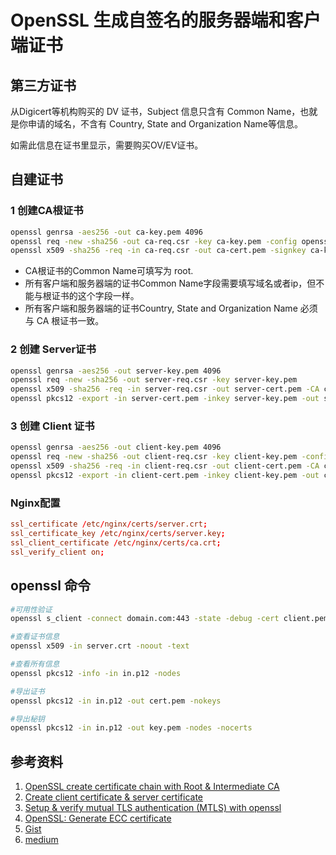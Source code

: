 # OpenSSL 生成自签名的服务器端和客户端证书

## 第三方证书

从Digicert等机构购买的 DV 证书，Subject 信息只含有 Common Name，也就是你申请的域名，不含有 Country, State and Organization Name等信息。

如需此信息在证书里显示，需要购买OV/EV证书。

## 自建证书

### 1 创建CA根证书

```bash
openssl genrsa -aes256 -out ca-key.pem 4096
openssl req -new -sha256 -out ca-req.csr -key ca-key.pem -config openssl.cnf -extensions v3_ca
openssl x509 -sha256 -req -in ca-req.csr -out ca-cert.pem -signkey ca-key.pem -days 3650 -outform PEM  -extensions v3_ca
```

- CA根证书的Common Name可填写为 root. 
- 所有客户端和服务器端的证书Common Name字段需要填写域名或者ip，但不能与根证书的这个字段一样。
- 所有客户端和服务器端的证书Country, State and Organization Name 必须与 CA 根证书一致。

### 2 创建 Server证书

```bash
openssl genrsa -aes256 -out server-key.pem 4096
openssl req -new -sha256 -out server-req.csr -key server-key.pem
openssl x509 -sha256 -req -in server-req.csr -out server-cert.pem -CA ca-cert.pem -CAkey ca-key.pem -CAcreateserial -days 3650 -outform PEM
openssl pkcs12 -export -in server-cert.pem -inkey server-key.pem -out server.p12
```

### 3 创建 Client 证书

```bash
openssl genrsa -aes256 -out client-key.pem 4096
openssl req -new -sha256 -out client-req.csr -key client-key.pem -config openssl.cnf -extensions v3_req
openssl x509 -sha256 -req -in client-req.csr -out client-cert.pem -CA ca-cert.pem -CAkey ca-key.pem -CAcreateserial -days 3650 -outform PEM -config openssl.cnf -extensions v3_req
openssl pkcs12 -export -in client-cert.pem -inkey client-key.pem -out client.p12
```

### Nginx配置

```conf
ssl_certificate /etc/nginx/certs/server.crt;
ssl_certificate_key /etc/nginx/certs/server.key;
ssl_client_certificate /etc/nginx/certs/ca.crt; 
ssl_verify_client on;
```

## openssl 命令

```bash
#可用性验证
openssl s_client -connect domain.com:443 -state -debug -cert client.pem -key client.key

#查看证书信息
openssl x509 -in server.crt -noout -text

#查看所有信息
openssl pkcs12 -info -in in.p12 -nodes

#导出证书
openssl pkcs12 -in in.p12 -out cert.pem -nokeys

#导出秘钥
openssl pkcs12 -in in.p12 -out key.pem -nodes -nocerts
```

## 参考资料
1. [OpenSSL create certificate chain with Root & Intermediate CA](https://www.golinuxcloud.com/openssl-create-certificate-chain-linux/)
2. [Create client certificate & server certificate](https://www.golinuxcloud.com/openssl-create-client-server-certificate/)
3. [Setup & verify mutual TLS authentication (MTLS) with openssl](https://www.golinuxcloud.com/mutual-tls-authentication-mtls/)
4. [OpenSSL: Generate ECC certificate](https://www.golinuxcloud.com/openssl-generate-ecc-certificate/)
5. [Gist](https://gist.github.com/welshstew/536e6b77f40e890c01a52b9172e84c11#file-generate-certificates-sh)
6. [medium](https://mcilis.medium.com/how-to-create-a-self-signed-client-certificate-with-openssl-c4af9ac03e99)
